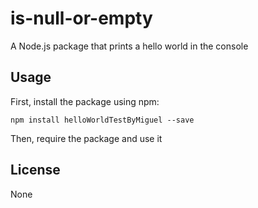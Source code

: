 # is-null-or-empty

A Node.js package that prints a hello world in the console

## Usage

First, install the package using npm:

    npm install helloWorldTestByMiguel --save

Then, require the package and use it

## License

None
